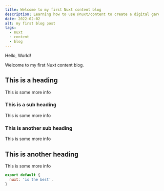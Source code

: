 ```yaml
---
title: Welcome to my first Nuxt content blog
description: Learning how to use @nuxt/content to create a digital garden
date: 2022-02-02
alt: my first blog post
tags:
  - nuxt
  - content
  - blog
---
```


Hello, World!

Welcome to my first Nuxt content blog.

## This is a heading

This is some more info

### This is a sub heading

This is some more info

### This is another sub heading

This is some more info

## This is another heading

This is some more info

<info-box>
  <template #info-box>
    This is a vue component inside markdown using slots
  </template>
</info-box>

```js
export default {
  nuxt: 'is the best',
}
```
